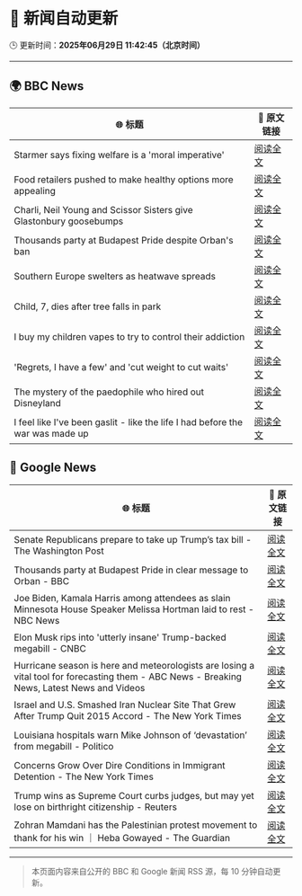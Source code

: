 # 🧠 新闻自动更新

🕒 更新时间：**2025年06月29日 11:42:45（北京时间）**

---

## 🌍 BBC News

| 🌐 标题 | 🔗 原文链接 |
|--------|-------------|
| Starmer says fixing welfare is a 'moral imperative' | [阅读全文](https://www.bbc.com/news/articles/c20wxq3q1x3o) |
| Food retailers pushed to make healthy options more appealing | [阅读全文](https://www.bbc.com/news/articles/ckg5xzpmxzgo) |
| Charli, Neil Young and Scissor Sisters give Glastonbury goosebumps | [阅读全文](https://www.bbc.com/news/articles/cj0m9r35142o) |
| Thousands party at Budapest Pride despite Orban's ban | [阅读全文](https://www.bbc.com/news/articles/clylnev5y36o) |
| Southern Europe swelters as heatwave spreads | [阅读全文](https://www.bbc.com/news/articles/c5y74nv1zqpo) |
| Child, 7, dies after tree falls in park | [阅读全文](https://www.bbc.com/news/articles/c4gdr4el5vpo) |
| I buy my children vapes to try to control their addiction | [阅读全文](https://www.bbc.com/news/articles/czdv3jq1pnyo) |
| 'Regrets, I have a few' and 'cut weight to cut waits' | [阅读全文](https://www.bbc.com/news/articles/cr79ze0p9y2o) |
| The mystery of the paedophile who hired out Disneyland | [阅读全文](https://www.bbc.com/news/articles/c93kg14zn3zo) |
| I feel like I've been gaslit - like the life I had before the war was made up | [阅读全文](https://www.bbc.com/news/articles/cn81rdvdm9jo) |

## 📰 Google News

| 🌐 标题 | 🔗 原文链接 |
|--------|-------------|
| Senate Republicans prepare to take up Trump’s tax bill - The Washington Post | [阅读全文](https://news.google.com/rss/articles/CBMifkFVX3lxTFB6WGUzNm1hMXI4U1pfVVo2WDdvV1NRNm5FMW00OWVhWEdjSmZBbFhUWGtTYk1pbEtrRUNqYjZiNEJqcExvbXpUcDNNaHVQMUhsOGFuZXhLLTQtdnRhZ1daaktCY1lUU2d6bWJqRTZkUklFTG5OczBYZ3FBSDIwUQ?oc=5) |
| Thousands party at Budapest Pride in clear message to Orban - BBC | [阅读全文](https://news.google.com/rss/articles/CBMiWkFVX3lxTE9ieHh2ZDFGZ0ZuTXBKSzBaQlVSbVVUQVIwN3QweGFiZFg2ZmMyOHNOZ2htZ3V5djFWSEhjcEQ1c016STN0YXRxUlhMZkhsdnRLanBSNVNyV0o4d9IBX0FVX3lxTFB4LUx0OGM0djdocUFHWWRjRWM3bTQ3VVVfbzdQVWhNZFBkMEY2UTBBN2VoVW04VTBHMXNEOHQ1eFhaSmRkR2lhZ0dMTmVzMVhrTHMwYkFzRHlURm1aQk04?oc=5) |
| Joe Biden, Kamala Harris among attendees as slain Minnesota House Speaker Melissa Hortman laid to rest - NBC News | [阅读全文](https://news.google.com/rss/articles/CBMingFBVV95cUxNbEtIOUZDYm1nRGNBVldaOTBlckFtVlVpQkJfMzJoOEtzb09PWHZSVjRQbXl3ZUlsOHItd1pVTTQ2cjVwTW93SEUwcy1UME1WZXZGOXkwTkdUMmhoc1gxemFab0hSMVl4aWRMbEhNN2xUWFZqdTNFZy05SUJfWkNrcUdhQk9YR0dqR3RrWm1lcjVFMVlHbXduWDNmUFU3UdIBVkFVX3lxTE0yQVB6Ml83a0paa2Fzajdza1dTZXVVeXhNbUlUc1hQUUQ3cFkyRExkTnF6QXdoTnRkY0tBUnNvYmpKMG80Y19fUFcxbXBxb2tpU0hVTHBn?oc=5) |
| Elon Musk rips into 'utterly insane' Trump-backed megabill - CNBC | [阅读全文](https://news.google.com/rss/articles/CBMickFVX3lxTE1GQ0hRajRGSTFXT0VZMnpNajFKdGdMVXFGV1diZzJFNzZjRENUSlZzbHpKQ01TREllRXg3NGVqMlpJaGFZLU9GRjNocHNoaGQtYlE0NHF6RmdaWWF3RzEtWll1dnhrdXdMUjFFeVM3bVd3Z9IBd0FVX3lxTE9fQXIxQmdBWVJ0Ui1FQVhiTjlnZ2lzRGt5M3dySi16VWQtLUpMbEY5X2g4SVFRRU55cFBBYmpmU2VHSWJGa3dhUGFWUWRfLXlSaVhaQ1gzY0ZoYzdKUjM5cWdPTEJCZVh0OHBfZ1dkUkZXQzVHTG1B?oc=5) |
| Hurricane season is here and meteorologists are losing a vital tool for forecasting them - ABC News - Breaking News, Latest News and Videos | [阅读全文](https://news.google.com/rss/articles/CBMiqgFBVV95cUxOanFNSG1lQTBoV1Nod19Gcjg0MFZwTFYtM1JFdTh5Q2xpTTVFNmdJc1U5bEhtY0VncHIwR2JTWGhyMTVjV1ZPa3AydGQyU1dzYm5iRk5SZTFlZmtvWVBITEpFZDMyc1lXRWRTOTBwYml6NTFwWVFyZExoYWhqMHhvemthb1JkdFBsMDBjZ2ZTbEcydGowcGdBZHRMd3ZCWDJEX1F0RXFlNjRvQdIBrwFBVV95cUxPMjhwVUhwd3ZIUXpqdWRDUDZSbkYxQm5mc0FUWTBxa0pGRWIzWU1kUlZsZGp2NTNKVEdVbmFqdXBNTjlmOHdzdDBVNVhfX3BScVVXYTJybFZhcFNvMjRZa3FHWFNZa21KVzZocDItQzZqc2l0a21jNUdudE5QSUg0elBCWV9XM2VaVzVMRXZJS1JXM1puSC1WNGpXMWI1OGhGX2xjUmdUdHdHdHdMZzRv?oc=5) |
| Israel and U.S. Smashed Iran Nuclear Site That Grew After Trump Quit 2015 Accord - The New York Times | [阅读全文](https://news.google.com/rss/articles/CBMif0FVX3lxTE13SUg4cE5RUXVKZm1fb3pWc2kyTEpWSUptWnhfa1dzMzdHUEthOHFtbXVzbWYtT1dEc011MVhaaERKNzVNYkd4Q2pvVUhSOVdFYTZpSzF4NWplMWNqeEhJN3cyQ3hDd0FRYjFkUG5Bb01UVWdxTWRZSEVPaHJjbTg?oc=5) |
| Louisiana hospitals warn Mike Johnson of ‘devastation’ from megabill - Politico | [阅读全文](https://news.google.com/rss/articles/CBMizgFBVV95cUxNU0F2M3h2S3Nzbl9NaXVwWDN1SERSX3lRbVhiMkxXU2gxZ2IyOXNhSVVpelFMTG16cHNGVHFFVW1ZOHBiOVZxdkZueFBrUU94V2FZN2NTYlY5ZGVMbEdJb2pWYnBvektiRmR2Vk15M0RGR3I1MHFCRkxHdmJBd01MOWVDRHl2X3JxTXJoLWY1T0k1SHJnLTZabndfMjhSVEtOZEctNG52MnotSXlrdk1aMGZ4SzNsOGVQSWlXdG5DZkhBbWlPbnNtY0dUX1IwZw?oc=5) |
| Concerns Grow Over Dire Conditions in Immigrant Detention - The New York Times | [阅读全文](https://news.google.com/rss/articles/CBMifkFVX3lxTE8wZUxPQ0lzbXk0QVA3Sl8yYlVvMk81UGcyRHhRSUxDREdkcktWRHg4MUJsRVVqYmVybEZGclR4TE9DV293WDdCUE8xdHJDMS12bWtnYW9jT0ZTcVd4a0ZpbmRNUzRlUElpOGE4VVBtOTdLVDB2dWRtSW9qLTY0QQ?oc=5) |
| Trump wins as Supreme Court curbs judges, but may yet lose on birthright citizenship - Reuters | [阅读全文](https://news.google.com/rss/articles/CBMiugFBVV95cUxPenAwVlFWY0FMbVZzeU9zMlZOaFlrbTljOTh2aE9QQThBUHQzMjZUa3RjbTd2NUVlV2FFbWVlSkJVemt6ZjJMSUJLQVpLeW1DRVNDSEtnUHdSNVNWRFM0R2wxY29SNXppb0JtelV4ZUJfUG5CTUFWOHNzVmtnNEpMMC1ocUp0WG43MzVMRHgteDZzR3pfZTgtNHpSNFIxNDM3emxxd3M3cF9XTjZENnVTVW1VVFMxSVFpX3c?oc=5) |
| Zohran Mamdani has the Palestinian protest movement to thank for his win ｜ Heba Gowayed - The Guardian | [阅读全文](https://news.google.com/rss/articles/CBMilgFBVV95cUxOQjNLUzg1dkpXeXhWdmJabmNXY0F2dkZua2lwc19xYl9Tc3AyQ2F3Mlh0WjU4S1FobzhDck5RNkVOVXhhSUJjNzNWaFdSUkJHREs2UXNpUk1wQjNNQkM2ZUppZFhibnJHcTM4U2JUbEJTd2l4VHROYTZIdllnNEJnN2FQNzBYLWJFZlI3TVE5OWJ1b240Qnc?oc=5) |

---
> 本页面内容来自公开的 BBC 和 Google 新闻 RSS 源，每 10 分钟自动更新。